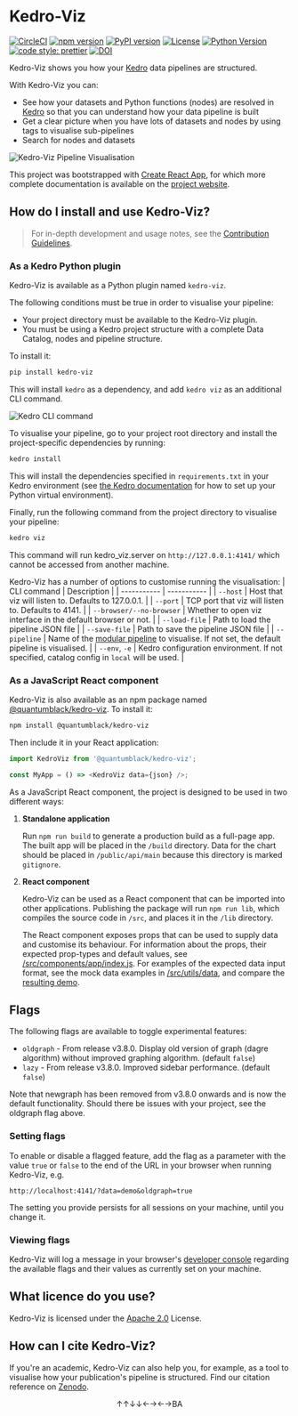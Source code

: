 # Kedro-Viz

[![CircleCI](https://circleci.com/gh/quantumblacklabs/kedro-viz/tree/main.svg?style=shield)](https://circleci.com/gh/quantumblacklabs/kedro-viz/tree/main)
[![npm version](https://img.shields.io/npm/v/@quantumblack/kedro-viz.svg?color=cc3534)](https://badge.fury.io/js/%40quantumblack%2Fkedro-viz)
[![PyPI version](https://img.shields.io/pypi/v/kedro-viz.svg?color=yellow)](https://pypi.org/project/kedro-viz/)
[![License](https://img.shields.io/badge/license-Apache%202.0-3da639.svg)](https://opensource.org/licenses/Apache-2.0)
[![Python Version](https://img.shields.io/badge/python-3.6%20%7C%203.7%20%7C%203.8-blue.svg)](https://pypi.org/project/kedro-viz/)
[![code style: prettier](https://img.shields.io/badge/code_style-prettier-ff69b4.svg)](https://github.com/prettier/prettier)
[![DOI](https://zenodo.org/badge/DOI/10.5281/zenodo.4355948.svg)](https://doi.org/10.5281/zenodo.4355948)


Kedro-Viz shows you how your [Kedro](https://github.com/quantumblacklabs/kedro) data pipelines are structured.

With Kedro-Viz you can:

- See how your datasets and Python functions (nodes) are resolved in [Kedro](https://github.com/quantumblacklabs/kedro) so that you can understand how your data pipeline is built
- Get a clear picture when you have lots of datasets and nodes by using tags to visualise sub-pipelines
- Search for nodes and datasets

![Kedro-Viz Pipeline Visualisation](https://github.com/quantumblacklabs/kedro-viz/blob/main/.github/img/pipeline_visualisation.png?raw=true)

This project was bootstrapped with [Create React App](https://github.com/facebook/create-react-app), for which more complete documentation is available on the [project website](https://facebook.github.io/create-react-app/).

## How do I install and use Kedro-Viz?

> For in-depth development and usage notes, see the [Contribution Guidelines](https://github.com/quantumblacklabs/kedro-viz/blob/main/CONTRIBUTING.md).

### As a Kedro Python plugin

Kedro-Viz is available as a Python plugin named `kedro-viz`.

The following conditions must be true in order to visualise your pipeline:

- Your project directory must be available to the Kedro-Viz plugin.
- You must be using a Kedro project structure with a complete Data Catalog, nodes and pipeline structure.

To install it:

```bash
pip install kedro-viz
```

This will install `kedro` as a dependency, and add `kedro viz` as an additional CLI command.

![Kedro CLI command](https://github.com/quantumblacklabs/kedro-viz/blob/main/.github/img/kedro_cli_example.png?raw=true)

To visualise your pipeline, go to your project root directory and install the project-specific dependencies by running:

```bash
kedro install
```

This will install the dependencies specified in `requirements.txt` in your Kedro environment (see [the Kedro documentation](https://kedro.readthedocs.io/en/latest/02_getting_started/01_prerequisites.html#python-virtual-environments) for how to set up your Python virtual environment).

Finally, run the following command from the project directory to visualise your pipeline:

```bash
kedro viz
```

This command will run kedro_viz.server on `http://127.0.0.1:4141/` which cannot be accessed from another machine.

Kedro-Viz has a number of options to customise running the visualisation:
| CLI command | Description |
| ----------- | ----------- |
| `--host` | Host that viz will listen to. Defaults to 127.0.0.1. |
| `--port` | TCP port that viz will listen to. Defaults to 4141. |
| `--browser/--no-browser` | Whether to open viz interface in the default browser or not. |
| `--load-file` | Path to load the pipeline JSON file |
| `--save-file` | Path to save the pipeline JSON file |
| `--pipeline` | Name of the [modular pipeline](https://kedro.readthedocs.io/en/latest/04_user_guide/06_pipelines.html#modular-pipelines) to visualise. If not set, the default pipeline is visualised. |
| `--env`, `-e` | Kedro configuration environment. If not specified, catalog config in `local` will be used. |


### As a JavaScript React component

Kedro-Viz is also available as an npm package named [@quantumblack/kedro-viz](https://www.npmjs.com/package/@quantumblack/kedro-viz). To install it:

```bash
npm install @quantumblack/kedro-viz
```

Then include it in your React application:

```javascript
import KedroViz from '@quantumblack/kedro-viz';

const MyApp = () => <KedroViz data={json} />;
```

As a JavaScript React component, the project is designed to be used in two different ways:

1. **Standalone application**

   Run `npm run build` to generate a production build as a full-page app. The built app will be placed in the `/build` directory. Data for the chart should be placed in `/public/api/main` because this directory is marked `gitignore`.

2. **React component**

   Kedro-Viz can be used as a React component that can be imported into other applications. Publishing the package will run `npm run lib`, which compiles the source code in `/src`, and places it in the `/lib` directory.

   The React component exposes props that can be used to supply data and customise its behaviour. For information about the props, their expected prop-types and default values, see [/src/components/app/index.js](https://github.com/quantumblacklabs/kedro-viz/blob/main/src/components/app/index.js). For examples of the expected data input format, see the mock data examples in [/src/utils/data](https://github.com/quantumblacklabs/kedro-viz/tree/main/src/utils/data), and compare the [resulting demo](https://quantumblacklabs.github.io/kedro-viz/).

## Flags

The following flags are available to toggle experimental features:

- `oldgraph` - From release v3.8.0. Display old version of graph (dagre algorithm) without improved graphing algorithm. (default `false`)
- `lazy` - From release v3.8.0. Improved sidebar performance. (default `false`)

Note that newgraph has been removed from v3.8.0 onwards and is now the default functionality. Should there be issues with your project, see the oldgraph flag above.

### Setting flags

To enable or disable a flagged feature, add the flag as a parameter with the value `true` or `false` to the end of the URL in your browser when running Kedro-Viz, e.g.

`http://localhost:4141/?data=demo&oldgraph=true`

The setting you provide persists for all sessions on your machine, until you change it.

### Viewing flags

Kedro-Viz will log a message in your browser's [developer console](https://developer.mozilla.org/en-US/docs/Learn/Common_questions/What_are_browser_developer_tools#The_JavaScript_console) regarding the available flags and their values as currently set on your machine.

## What licence do you use?

Kedro-Viz is licensed under the [Apache 2.0](https://github.com/quantumblacklabs/kedro-viz/blob/main/LICENSE.md) License.

## How can I cite Kedro-Viz?

If you're an academic, Kedro-Viz can also help you, for example, as a tool to visualise how your publication's pipeline is structured. Find our citation reference on [Zenodo](https://doi.org/10.5281/zenodo.4277218).

<p align="center">↑↑↓↓←→←→BA</p>
